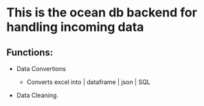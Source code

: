 # This is the ocean db backend for handling incoming data

## Functions:

* Data Convertions
    - Converts excel into | dataframe | json | SQL

* Data Cleaning.